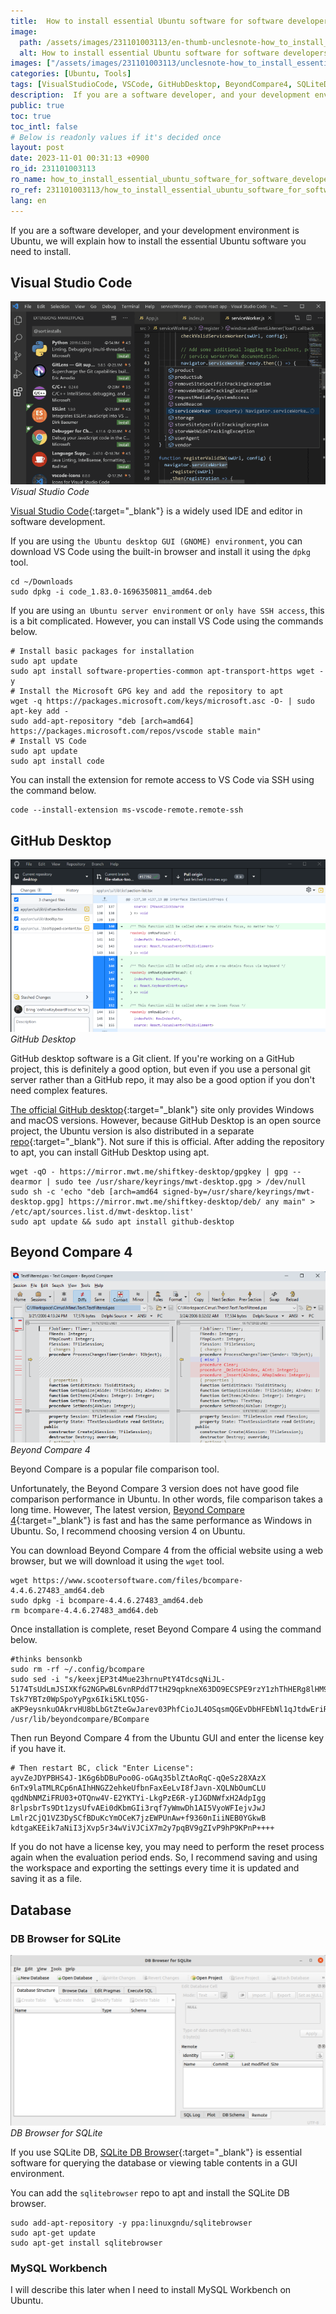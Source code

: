 ```yaml
---
title:  How to install essential Ubuntu software for software developers
image:
  path: /assets/images/231101003113/en-thumb-unclesnote-how_to_install_essential_ubuntu_software_for_software_developers.png
  alt: How to install essential Ubuntu software for software developers
images: ["/assets/images/231101003113/unclesnote-how_to_install_essential_ubuntu_software_for_software_developers-visual_studio_code.png", "/assets/images/231101003113/unclesnote-how_to_install_essential_ubuntu_software_for_software_developers-github_desktop.png", "/assets/images/231101003113/unclesnote-how_to_install_essential_ubuntu_software_for_software_developers-beyond_compare_4.png", "/assets/images/231101003113/unclesnote-how_to_install_essential_ubuntu_software_for_software_developers-db_browser_for_sqlite.png"]
categories: [Ubuntu, Tools]
tags: [VisualStudioCode, VSCode, GitHubDesktop, BeyondCompare4, SQLiteDBBrowser, MySQLWorkbench, Ubuntu, Tools]
description:  If you are a software developer, and your development environment is Ubuntu, we will explain how to install the essential Ubuntu software you need to install.
public: true
toc: true
toc_intl: false
# Below is readonly values if it's decided once
layout: post
date: 2023-11-01 00:31:13 +0900
ro_id: 231101003113
ro_name: how_to_install_essential_ubuntu_software_for_software_developers
ro_ref: 231101003113/how_to_install_essential_ubuntu_software_for_software_developers
lang: en
---
```

If you are a software developer, and your development environment is Ubuntu, we will explain how to install the essential Ubuntu software you need to install.  
## Visual Studio Code

![Visual Studio Code](/assets/images/231101003113/unclesnote-how_to_install_essential_ubuntu_software_for_software_developers-visual_studio_code.png)
_Visual Studio Code_

[Visual Studio Code](https://code.visualstudio.com){:target="_blank"} is a widely used IDE and editor in software development.  

If you are using `the Ubuntu desktop GUI (GNOME) environment`, you can download VS Code using the built-in browser and install it using the `dpkg` tool.  

```shell
cd ~/Downloads
sudo dpkg -i code_1.83.0-1696350811_amd64.deb
```
If you are using `an Ubuntu server environment` or `only have SSH access`, this is a bit complicated. However, you can install VS Code using the commands below.  

```shell
# Install basic packages for installation
sudo apt update
sudo apt install software-properties-common apt-transport-https wget -y
# Install the Microsoft GPG key and add the repository to apt
wget -q https://packages.microsoft.com/keys/microsoft.asc -O- | sudo apt-key add -
sudo add-apt-repository "deb [arch=amd64] https://packages.microsoft.com/repos/vscode stable main"
# Install VS Code
sudo apt update
sudo apt install code
```
You can install the extension for remote access to VS Code via SSH using the command below.  

```shell
code --install-extension ms-vscode-remote.remote-ssh
```
## GitHub Desktop

![GitHub Desktop](/assets/images/231101003113/unclesnote-how_to_install_essential_ubuntu_software_for_software_developers-github_desktop.png)
_GitHub Desktop_

GitHub desktop software is a Git client. If you're working on a GitHub project, this is definitely a good option, but even if you use a personal git server rather than a GitHub repo, it may also be a good option if you don't need complex features.  

[The official GitHub desktop](https://desktop.github.com/){:target="_blank"} site only provides Windows and macOS versions. However, because GitHub Desktop is an open source project, the Ubuntu version is also distributed in a separate [repo](https://github.com/shiftkey/desktop){:target="_blank"}. Not sure if this is official. After adding the repository to apt, you can install GitHub Desktop using apt.  

```shell
wget -qO - https://mirror.mwt.me/shiftkey-desktop/gpgkey | gpg --dearmor | sudo tee /usr/share/keyrings/mwt-desktop.gpg > /dev/null
sudo sh -c 'echo "deb [arch=amd64 signed-by=/usr/share/keyrings/mwt-desktop.gpg] https://mirror.mwt.me/shiftkey-desktop/deb/ any main" > /etc/apt/sources.list.d/mwt-desktop.list'
sudo apt update && sudo apt install github-desktop
```
## Beyond Compare 4

![Beyond Compare 4](/assets/images/231101003113/unclesnote-how_to_install_essential_ubuntu_software_for_software_developers-beyond_compare_4.png)
_Beyond Compare 4_

Beyond Compare is a popular file comparison tool.  

Unfortunately, the Beyond Compare 3 version does not have good file comparison performance in Ubuntu. In other words, file comparison takes a long time. However, The latest version, [Beyond Compare 4](https://www.scootersoftware.com/download){:target="_blank"} is fast and has the same performance as Windows in Ubuntu. So, I recommend choosing version 4 on Ubuntu.  

You can download Beyond Compare 4 from the official website using a web browser, but we will download it using the `wget` tool.  

```shell
wget https://www.scootersoftware.com/files/bcompare-4.4.6.27483_amd64.deb
sudo dpkg -i bcompare-4.4.6.27483_amd64.deb
rm bcompare-4.4.6.27483_amd64.deb
```
Once installation is complete, reset Beyond Compare 4 using the command below.  

```shell
#thinks bensonkb
sudo rm -rf ~/.config/bcompare 
sudo sed -i "s/keexjEP3t4Mue23hrnuPtY4TdcsqNiJL-5174TsUdLmJSIXKfG2NGPwBL6vnRPddT7tH29qpkneX63DO9ECSPE9rzY1zhThHERg8lHM9IBFT+rVuiY823aQJuqzxCKIE1bcDqM4wgW01FH6oCBP1G4ub01xmb4BGSUG6ZrjxWHJyNLyIlGvOhoY2HAYzEtzYGwxFZn2JZ66o4RONkXjX0DF9EzsdUef3UAS+JQ+fCYReLawdjEe6tXCv88GKaaPKWxCeaUL9PejICQgRQOLGOZtZQkLgAelrOtehxz5ANOOqCaJgy2mJLQVLM5SJ9Dli909c5ybvEhVmIC0dc9dWH+/N9KmiLVlKMU7RJqnE+WXEEPI1SgglmfmLc1yVH7dqBb9ehOoKG9UE+HAE1YvH1XX2XVGeEqYUY-Tsk7YBTz0WpSpoYyPgx6Iki5KLtQ5G-aKP9eysnkuOAkrvHU8bLbGtZteGwJarev03PhfCioJL4OSqsmQGEvDbHFEbNl1qJtdwEriR+VNZts9vNNLk7UGfeNwIiqpxjk4Mn09nmSd8FhM4ifvcaIbNCRoMPGl6KU12iseSe+w+1kFsLhX+OhQM8WXcWV10cGqBzQE9OqOLUcg9n0krrR3KrohstS9smTwEx9olyLYppvC0p5i7dAx2deWvM1ZxKNs0BvcXGukR+/g" /usr/lib/beyondcompare/BCompare
```
Then run Beyond Compare 4 from the Ubuntu GUI and enter the license key if you have it.  

```shell
# Then restart BC, click "Enter License":
ayvZeJDYPBHS4J-1K6g6bDBuPoo0G-oGAq35blZtAoRqC-qQeSz28XAzX
6nTx9laTMLRCp6nAIhHNGZ2ehkeUfbnFaxEeLvI8fJavn-XQLNbOumCLU
qgdNbNMZiFRU03+OTQnw4V-E2YKTYi-LkgPzE6R-yIJGDNWfxH2AdpIgg
8rlpsbrTs9Dt1zysUfvAEi0dKbmGIi3rqf7yWmwDh1AI5VyoWFIejvJwJ
Lmlr2CjQ1VZ3DySCfBDuKcYmOCeK7jzEWPUnAw+f9360nIiiNEB0YGkwB
kdtgaKEEik7aNiI3jXvp5r34wViVJCiX7m2y7pqBV9gZIvP9hP9KPnP++++
```
If you do not have a license key, you may need to perform the reset process again when the evaluation period ends. So, I recommend saving and using the workspace and exporting the settings every time it is updated and saving it as a file.  
## Database
### DB Browser for SQLite

![DB Browser for SQLite](/assets/images/231101003113/unclesnote-how_to_install_essential_ubuntu_software_for_software_developers-db_browser_for_sqlite.png)
_DB Browser for SQLite_

If you use SQLite DB, [SQLite DB Browser](https://sqlitebrowser.org/dl/){:target="_blank"} is essential software for querying the database or viewing table contents in a GUI environment.  

You can add the `sqlitebrowser` repo to apt and install the SQLite DB browser.  

```shell
sudo add-apt-repository -y ppa:linuxgndu/sqlitebrowser
sudo apt-get update
sudo apt-get install sqlitebrowser
```
### MySQL Workbench
I will describe this later when I need to install MySQL Workbench on Ubuntu.  
